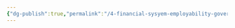 ```yaml
---
{"dg-publish":true,"permalink":"/4-financial-sysyem-employability-governemnt-t-ax-rent-pr-operty-law-retirement/finances-how-to-make-money/banks-loans-mortgages/p2p-loans/untitled/","noteIcon":"2"}
---
```


